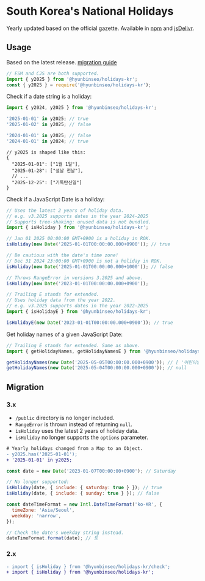 # South Korea's National Holidays

Yearly updated based on the official gazette. Available in [npm] and [jsDelivr].

[npm]: https://www.npmjs.com/package/@hyunbinseo/holidays-kr
[jsDelivr]: https://www.jsdelivr.com/package/npm/@hyunbinseo/holidays-kr

## Usage

Based on the latest release. [migration guide](#migration)

```js
// ESM and CJS are both supported.
import { y2025 } from '@hyunbinseo/holidays-kr';
const { y2025 } = require('@hyunbinseo/holidays-kr');
```

Check if a date string is a holiday:

```js
import { y2024, y2025 } from '@hyunbinseo/holidays-kr';

'2025-01-01' in y2025; // true
'2025-01-02' in y2025; // false

'2024-01-01' in y2025; // false
'2024-01-01' in y2024; // true
```

```jsonc
// y2025 is shaped like this:
{
  "2025-01-01": ["1월 1일"],
  "2025-01-28": ["설날 전날"],
  // ...
  "2025-12-25": ["기독탄신일"]
}
```

Check if a JavaScript Date is a holiday:

```js
// Uses the latest 2 years of holiday data.
// e.g. v3.2025 supports dates in the year 2024-2025
// Supports tree-shaking: unused data is not bundled.
import { isHoliday } from '@hyunbinseo/holidays-kr';

// Jan 01 2025 00:00:00 GMT+0900 is a holiday in ROK.
isHoliday(new Date('2025-01-01T00:00:00.000+0900')); // true

// Be cautious with the date's time zone!
// Dec 31 2024 23:00:00 GMT+0900 is not a holiday in ROK.
isHoliday(new Date('2025-01-01T00:00:00.000+1000')); // false

// Throws RangeError in versions 3.2025 and above.
isHoliday(new Date('2023-01-01T00:00:00.000+0900'));
```

```js
// Trailing E stands for extended.
// Uses holiday data from the year 2022.
// e.g. v3.2025 supports dates in the year 2022-2025
import { isHolidayE } from '@hyunbinseo/holidays-kr';

isHolidayE(new Date('2023-01-01T00:00:00.000+0900')); // true
```

Get holiday names of a given JavaScript Date:

```js
// Trailing E stands for extended. Same as above.
import { getHolidayNames, getHolidayNamesE } from '@hyunbinseo/holidays-kr';

getHolidayNames(new Date('2025-05-05T00:00:00.000+0900')); // [ '어린이날', '부처님 오신 날' ]
getHolidayNames(new Date('2025-05-04T00:00:00.000+0900')); // null
```

## Migration

### 3.x

- `/public` directory is no longer included.
- `RangeError` is thrown instead of returning `null`.
- `isHoliday` uses the latest 2 years of holiday data.
- `isHoliday` no longer supports the `options` parameter.

```diff
# Yearly holidays changed from a Map to an Object.
- y2025.has('2025-01-01');
+ '2025-01-01' in y2025;
```

```js
const date = new Date('2023-01-07T00:00:00+0900'); // Saturday

// No longer supported:
isHoliday(date, { include: { saturday: true } }); // true
isHoliday(date, { include: { sunday: true } }); // false

const dateTimeFormat = new Intl.DateTimeFormat('ko-KR', {
  timeZone: 'Asia/Seoul',
  weekday: 'narrow',
});

// Check the date's weekday string instead.
dateTimeFormat.format(date); // 토
```

### 2.x

```diff
- import { isHoliday } from '@hyunbinseo/holidays-kr/check';
+ import { isHoliday } from '@hyunbinseo/holidays-kr';
```
